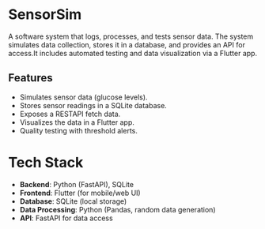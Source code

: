 # SensorSim
A software system that logs, processes, and tests sensor data. The system simulates data collection, stores it in a database, and provides an API for access.It includes automated testing and data visualization via a Flutter app.

## Features
- Simulates sensor data (glucose levels).
- Stores sensor readings in a SQLite database.
- Exposes a RESTAPI fetch data.
- Visualizes the data in a Flutter app.
- Quality testing with threshold alerts.

# Tech Stack
- **Backend**: Python (FastAPI), SQLite
- **Frontend**: Flutter (for mobile/web UI)
- **Database**: SQLite (local storage)
- **Data Processing**: Python (Pandas, random data generation)
- **API**: FastAPI for data access
